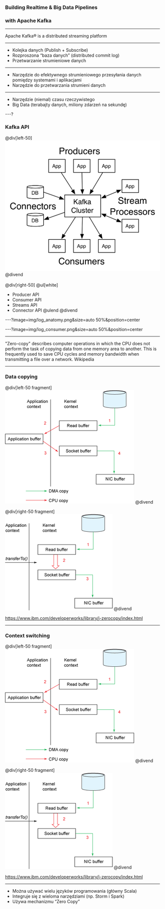 
### Building Realtime & Big Data Pipelines
### with Apache Kafka


---

Apache Kafka® is a distributed streaming platform


---

* Kolejka danych (Publish + Subscribe)
* Rozproszona “baza danych” (distributed commit log)
* Przetwarzanie strumieniowe danych


---

* Narzędzie do efektywnego strumieniowego przesyłania danych pomiędzy systemami i aplikacjami 
* Narzędzie do przetwarzania strumieni danych


---

* Narzędzie (niemal) czasu rzeczywistego
* Big Data (terabajty danych, miliony zdarzeń na sekundę)



---?

### Kafka API

@div[left-50]
<br>
![MONKEY](img/kafka-apis.png)
@divend
<br/><br/>
@div[right-50]
@ul[white]
- Producer API
- Consumer API
- Streams API
- Connector API
@ulend
@divend



---?image=img/log_anatomy.png&size=auto 50%&position=center



---?image=img/log_consumer.png&size=auto 50%&position=center



---

"Zero-copy" describes computer operations in which the CPU does not perform the task of copying data from one memory area to another. This is frequently used to save CPU cycles and memory bandwidth when transmitting a file over a network. Wikipedia



---

### Data copying

@div[left-50 fragment]
![](img/traditional-data-copying.gif)
@divend

@div[right-50 fragment]
![](img/zero-copy-data-copying.gif)
@divend

<span class="footer">https://www.ibm.com/developerworks/library/j-zerocopy/index.html</span>



---

### Context switching

@div[left-50 fragment]
![](img/traditional-data-copying.gif)
@divend

@div[right-50 fragment]
![](img/zero-copy-data-copying.gif)
@divend

<span class="footer">https://www.ibm.com/developerworks/library/j-zerocopy/index.html</span>



---
* Można używać wielu języków programowania (główny Scala)
* Integruje się z wieloma narzędziami (np. Storm i Spark)
* Używa mechanizmu “Zero Copy”